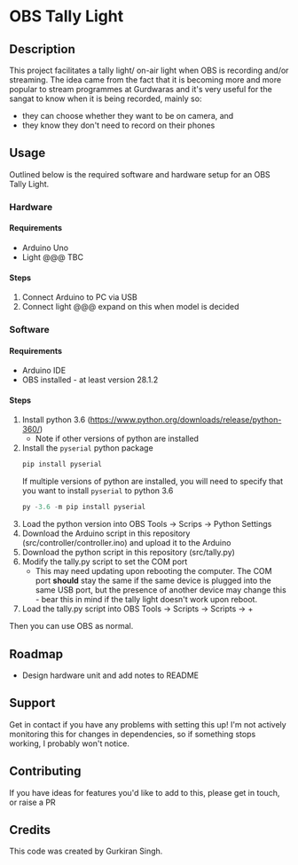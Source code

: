 # OBS Tally Light

## Description
This project facilitates a tally light/ on-air light when OBS is recording and/or
streaming. The idea came from the fact that it is becoming more and more popular
to stream programmes at Gurdwaras and it's very useful for the sangat to know
when it is being recorded, mainly so:
 * they can choose whether they want to be on camera, and
 * they know they don't need to record on their phones

## Usage
Outlined below is the required software and hardware setup for an OBS Tally
Light.

### Hardware

#### Requirements
* Arduino Uno
* Light @@@ TBC

#### Steps
1. Connect Arduino to PC via USB
2. Connect light @@@ expand on this when model is decided

### Software

#### Requirements
* Arduino IDE
* OBS installed - at least version 28.1.2

#### Steps
1. Install python 3.6 (https://www.python.org/downloads/release/python-360/)
   * Note if other versions of python are installed
2. Install the `pyserial` python package
   ```py
   pip install pyserial
   ```
   If multiple versions of python are installed, you will need to specify
   that you want to install `pyserial` to python 3.6
   ```py
   py -3.6 -m pip install pyserial
   ```
3. Load the python version into OBS
   Tools -> Scrips -> Python Settings
4. Download the Arduino script in this repository
   (src/controller/controller.ino) and upload it to the Arduino
5. Download the python script in this repository (src/tally.py)
6. Modify the tally.py script to set the COM port
   * This may need updating upon rebooting the computer. The COM port **should**
     stay the same if the same device is plugged into the same USB port, but
     the presence of another device may change this - bear this in mind if the
     tally light doesn't work upon reboot.
7. Load the tally.py script into OBS
   Tools -> Scripts -> Scripts -> +

Then you can use OBS as normal.

## Roadmap
* Design hardware unit and add notes to README

## Support
Get in contact if you have any problems with setting this up! I'm not actively
monitoring this for changes in dependencies, so if something stops working, I
probably won't notice.

## Contributing
If you have ideas for features you'd like to add to this, please get in touch,
or raise a PR

## Credits
This code was created by Gurkiran Singh.